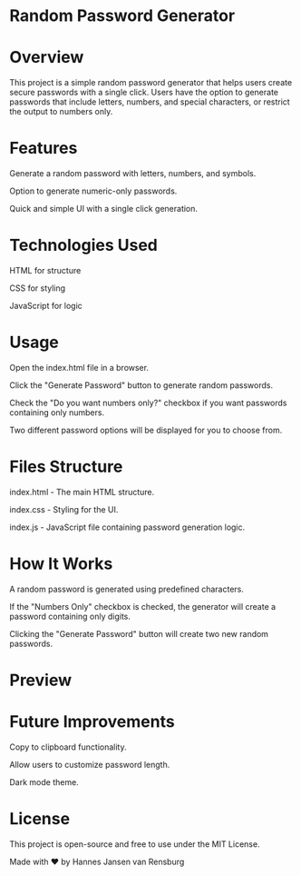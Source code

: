 # Random Password Generator

# Overview

This project is a simple random password generator that helps users create secure passwords with a single click. Users have the option to generate passwords that include letters, numbers, and special characters, or restrict the output to numbers only.

# Features

Generate a random password with letters, numbers, and symbols.

Option to generate numeric-only passwords.

Quick and simple UI with a single click generation.

# Technologies Used

HTML for structure

CSS for styling

JavaScript for logic

# Usage

Open the index.html file in a browser.

Click the "Generate Password" button to generate random passwords.

Check the "Do you want numbers only?" checkbox if you want passwords containing only numbers.

Two different password options will be displayed for you to choose from.

# Files Structure

index.html - The main HTML structure.

index.css - Styling for the UI.

index.js - JavaScript file containing password generation logic.

# How It Works

A random password is generated using predefined characters.

If the "Numbers Only" checkbox is checked, the generator will create a password containing only digits.

Clicking the "Generate Password" button will create two new random passwords.

# Preview



# Future Improvements

Copy to clipboard functionality.

Allow users to customize password length.

Dark mode theme.

# License

This project is open-source and free to use under the MIT License.

Made with ❤️ by Hannes Jansen van Rensburg
